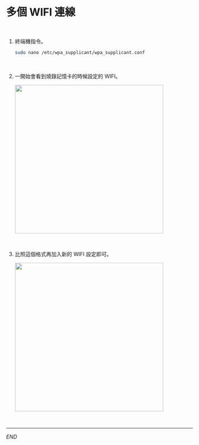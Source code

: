 # 多個 WIFI 連線

<br>

1. 終端機指令。

    ```bash
    sudo nano /etc/wpa_supplicant/wpa_supplicant.conf
    ```

<br>

2. 一開始會看到燒錄記憶卡的時候設定的 WIFI。

    <img src="images/img_16" width="400px" />

<br>

3. 比照這個格式再加入新的 WIFI 設定即可。

    <img src="images/img_18" width="400px" />

<br>

___

_END_